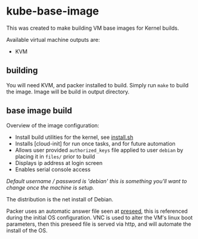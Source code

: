 # kube-base-image

This was created to make building VM base images for Kernel builds.

Available virtual machine outputs are:

- KVM

## building

You will need KVM, and packer installed to build.  Simply run `make` to build the image.  Image will be build in output directory.

## base image build

Overview of the image configuration:

- Install build utilities for the kernel, see [install.sh](scripts/install.sh)
- Installs [cloud-init] for run once tasks, and for future automation
- Allows user provided `authorized_keys` file applied to user `debian` by placing it in `files/` prior to build
- Displays ip address at login screen
- Enables serial console access

*Default username / password is 'debian' this is something you'll want to change once the machine is setup.*

The distribution is the net install of Debian. 

Packer uses an automatic answer file seen at [preseed](http/preseed.cfg), this is referenced during the initial OS configuration.  VNC is used to alter the VM's linux boot parameters, then this preseed file is served via http, and will automate the install of the OS.  
